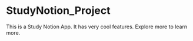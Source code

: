 # StudyNotion_Project

This is a Study Notion App.
It has very cool features.
Explore more to learn more.

